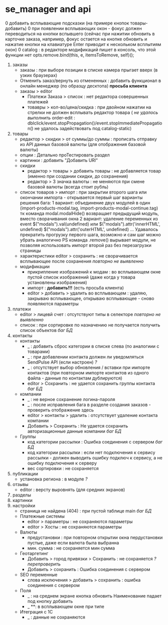 # se_manager and api

0 добавить всплывающие подсказки (на примере кнопок товары-добавить)
0 при появлении всплывающих окон - фокус должен переводиться на кнопки вспывшего (сейчас при нажитии обновить в карточке
  заказа, например, фокус остается на кнопке обновить и нажатие кнопки на клавиатуре Enter приводит к нескольком
  всплытиям окон)
0 catalog : в редакторе модификаций пишет в консоль, что этой функции нет opts.remove.bind(this, e, itemsToRemove, self)();

1. заказы
    * заказы                                : при выборе позиции в списке камера прыгает вверх (в узких браузерах)
    * Отменить заказ/вернуть из отмененных  : добавить функционал в онлайн менеджер (по образцу десктопа) **просьба клиента**
    - заказы > editor
        * Платежи Заказа > список           : нет редактора совершенных платежей
        * товавры > кол-во/цена/скидка      : при двойном нажатии на стрелки не должен всплывать редактор товара (
                                              *не удалось выполнить*
                                              order-edit : dblclick/event.stopPropagation()/event.stopImmediatePropagation()
                                              не удалось задействовать под catalog-static)
2. товары
    * редактор > скидки > от суммы/до суммы : прописать отправку из API данных базовой валюты (для отображения базовой валюты)
    * опции                                 : Детально проТестировать раздел
    * картинки                              : добавить "Добавить URl"
    - скидки
        * редактор > товары > добавить товары : не добавляется товар (именно при создании скидки, до сохранения)
        * редактор > 3 значка валюты        : не меняются при смене базовой валюты (всегда стоит рубль)
    * список товаров > импорт               : при закрытии второго шага или окончании импорта - открывается первый шаг
        варианты решения бага:
        1 вариант:
            объединение двух модулей в один (import-products-modal.tag, import-products-modal-continue.tag)
            тк команда modal.modalHide() возвращает предыдущий модуль, вместо сворачивания окна
        2 вариант:
            удаление переменных из event  $("modals").val(undefined) или  $("modals").attr('innerHTML', undefined)
                                                                          $("modals").attr('outerHTML', undefined)
                                                                          ...
            Удавалось прекратить прогрузку первого шага, возможно и сам шаг можно убрать аналогично
        PS
            команда .remove() вырывает модули, не позволяя использовать импорт второй раз без перезагрузки страницы
    - характеристики
        editor > сохранить                  : не сворачивается всплывающее после сохранения *повторно не выявленно*
    - модификации
        * прикрипление изображений к модам  : во всплывающем окне пустой список изображений (даже когда у товара установлены изображения)
        * импорт                            : **добавить!!!** (есть просьба клиента)
        * editor > добавить > удалить во всплывающем : удаляю, закрываю всплывающее, открываю всплывающее - сново появляются параметры
3. платежи
    * editor > лицевй счет                  : отсутствуют типы в селекторе *повторно не выявленно*
    * список                                : при сортировке по назначению не получается получить список объектов *баг БД*
4. контакты
    - контакты
        * _                                 : добавить сброс категории в списке слева (по аналогиии с товарами)
        * _                                 : при добавлении контакта должен ли уведомляться SendPulse API (если настроен) *?*
        * _                                 : отсутствует выбор обновления / вставки при импорте контактов (при повторном импорте контактов из одного файла - данные по контактам дублируются)
        * editor > Сохранить                : не удается сохранить группы контакта *баг БД*
    - компании
        * _                                 : не верное сохранение логина-пароля
        * _                                 : после исправления бага в разделе создания заказов - проверить отображение здесь
        * editor > контакты > удалить       : отсутствует удаление контакта компании
        * Добавить > Сохранить              : Не удается сохранить авторизационные данные компании *баг БД*
    - Группы
        * код категории рассылки            : Ошибка соединения с сервером *баг БД*
        * код категории рассылки            : если нет подключения к сервису рассылки - должен выводить ошибку подключ к сервису, а не ошибку подключения к серверу
        * вес сортировки                    : не сохраняется
5. публикации
    * установка региона                     : в модуле *?*
6. отзывы
    * editor                                : версту выровнять (для средних экранов)
7. разделы
8. картинки
9. настройки
    * страница не найдена (404)                     : при пустой таблице main *баг БД*    
    - Платежные системы
        * editor > параметры                        : не сохраняются параметры
        * editor > Хосты                            : не сохраняются параметры
    - Валюты
        * предустановки                             : при повторном открытии окна пердустановки пустые, даже если валюта была выбранна
        * мин. сумма                                : не сохраняется мин сумма
    - Геотаргетинг
        * Добавить > город привязки > Сохранить     : не сохраняется *? перепроверить*
        * Добавить > сохранить                      : Ошибка соединения с сервером
    - SEO переменные
        * слова исключения > добавить > сохранить   : ошибка соединения с сервером
    - Поля
        * _                                 : на среднем экране кнопка обновить Наименование падает под кнопку добавить
        * _                                 **: в всплывающем окне при типе     
    - Итеграция с 1С
        * _                                 : данные не сохраняются
